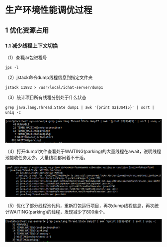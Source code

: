 # 生产环境性能调优过程

## 1 优化资源占用

### 1.1 减少线程上下文切换

（1）查看jar包进程号

````
jps -l
````

（2）jstack命令dump线程信息到指定文件夹

````
jstack 11882 > /usr/local/ichat-server/dump1
````

（3）统计项目所有线程分别处于什么状态

````
grep java.lang.Thread.State dump1 | awk '{print $2$3$4$5}' | sort | uniq -c
````

![1583481409319](assets/1583481409319.png)

（4）打开dump1文件查看处于WAITING(parking)的大量线程在await，说明线程池接收任务太少，大量线程都闲着不干活。

![1583481650110](assets/1583481650110.png)

（5）优化了部分线程池代码，重新打包运行项目，再次dump线程信息，再次统计WAITING(parking)的线程，发现减少了800余个。

![1583482299399](assets/1583482299399.png)


